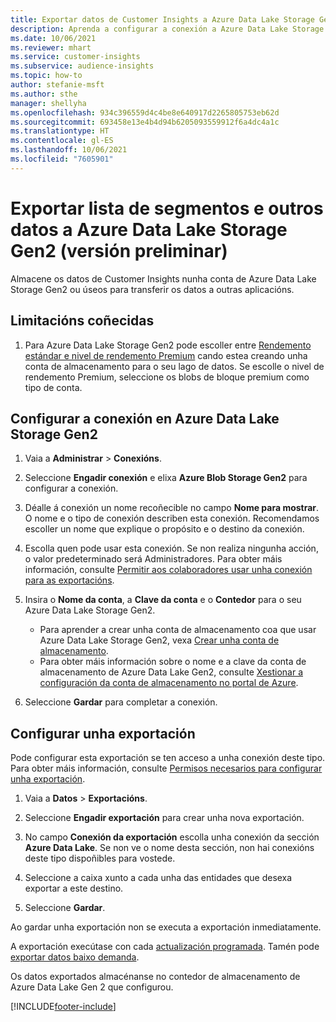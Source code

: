 ```yaml
---
title: Exportar datos de Customer Insights a Azure Data Lake Storage Gen2
description: Aprenda a configurar a conexión a Azure Data Lake Storage Gen2.
ms.date: 10/06/2021
ms.reviewer: mhart
ms.service: customer-insights
ms.subservice: audience-insights
ms.topic: how-to
author: stefanie-msft
ms.author: sthe
manager: shellyha
ms.openlocfilehash: 934c396559d4c4be8e640917d2265805753eb62d
ms.sourcegitcommit: 693458e13e4b4d94b6205093559912f6a4dc4a1c
ms.translationtype: HT
ms.contentlocale: gl-ES
ms.lasthandoff: 10/06/2021
ms.locfileid: "7605901"
---
```

# <a name="export-segment-list-and-other-data-to-azure-data-lake-storage-gen2-preview"></a>Exportar lista de segmentos e outros datos a Azure Data Lake Storage Gen2 (versión preliminar)

Almacene os datos de Customer Insights nunha conta de Azure Data Lake Storage Gen2 ou úseos para transferir os datos a outras aplicacións.

## <a name="known-limitations"></a>Limitacións coñecidas

1. Para Azure Data Lake Storage Gen2 pode escoller entre [Rendemento estándar e nivel de rendemento Premium](/azure/storage/blobs/create-data-lake-storage-account) cando estea creando unha conta de almacenamento para o seu lago de datos. Se escolle o nivel de rendemento Premium, seleccione os blobs de bloque premium como tipo de conta. 


## <a name="set-up-the-connection-to-azure-data-lake-storage-gen2"></a>Configurar a conexión en Azure Data Lake Storage Gen2 


1. Vaia a **Administrar** > **Conexións**.

1. Seleccione **Engadir conexión** e elixa **Azure Blob Storage Gen2** para configurar a conexión.

1. Déalle á conexión un nome recoñecible no campo **Nome para mostrar**. O nome e o tipo de conexión describen esta conexión. Recomendamos escoller un nome que explique o propósito e o destino da conexión.

1. Escolla quen pode usar esta conexión. Se non realiza ningunha acción, o valor predeterminado será Administradores. Para obter máis información, consulte [Permitir aos colaboradores usar unha conexión para as exportacións](connections.md#allow-contributors-to-use-a-connection-for-exports).

1. Insira o **Nome da conta**, a **Clave da conta** e o **Contedor** para o seu Azure Data Lake Storage Gen2.
    - Para aprender a crear unha conta de almacenamento coa que usar Azure Data Lake Storage Gen2, vexa [Crear unha conta de almacenamento](/azure/storage/blobs/create-data-lake-storage-account). 
    - Para obter máis información sobre o nome e a clave da conta de almacenamento de Azure Data Lake Gen2, consulte [Xestionar a configuración da conta de almacenamento no portal de Azure](/azure/storage/common/storage-account-manage).

1. Seleccione **Gardar** para completar a conexión. 

## <a name="configure-an-export"></a>Configurar unha exportación

Pode configurar esta exportación se ten acceso a unha conexión deste tipo. Para obter máis información, consulte [Permisos necesarios para configurar unha exportación](export-destinations.md#set-up-a-new-export).

1. Vaia a **Datos** > **Exportacións**.

1. Seleccione **Engadir exportación** para crear unha nova exportación.

1. No campo **Conexión da exportación** escolla unha conexión da sección **Azure Data Lake**. Se non ve o nome desta sección, non hai conexións deste tipo dispoñibles para vostede.

1. Seleccione a caixa xunto a cada unha das entidades que desexa exportar a este destino.

1. Seleccione **Gardar**.

Ao gardar unha exportación non se executa a exportación inmediatamente.

A exportación execútase con cada [actualización programada](system.md#schedule-tab). Tamén pode [exportar datos baixo demanda](export-destinations.md#run-exports-on-demand). 

Os datos exportados almacénanse no contedor de almacenamento de Azure Data Lake Gen 2 que configurou. 

[!INCLUDE[footer-include](../includes/footer-banner.md)]
